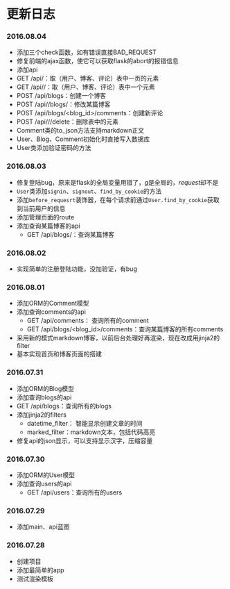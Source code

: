 # 更新日志
### 2016.08.04
- 添加三个check函数，如有错误直接BAD_REQUEST
- 修复前端的ajax函数，使它可以获取flask的abort的报错信息
- 添加api
 - GET /api/<tablename>：取（用户、博客、评论）表中一页的元素
 - GET /api/<tablename>/<id>：取（用户、博客、评论）表中一个元素
 - POST /api/blogs：创建一个博客
 - POST /api//blogs/<id>：修改某篇博客
 - POST /api/blogs/<blog_id>/comments：创建新评论
 - POST /api/<tablename>/<id>/delete：删除表中的元素
- Comment类的to_json方法支持markdown正文
- User、Blog、Comment初始化时直接写入数据库
- User类添加验证密码的方法

### 2016.08.03
- 修复登陆bug，原来是flask的全局变量用错了，*g*是全局的，*request*却不是
- `User`类添加`signin`、`signout`、`find_by_cookie`的方法
- 添加`before_requesrt`装饰器，在每个请求前通过`User.find_by_cookie`获取到当前用户的信息
- 添加管理页面的route
- 添加查询某篇博客的api
  - GET /api/blogs/<id>：查询某篇博客


### 2016.08.02
- 实现简单的注册登陆功能，没加验证，有bug

### 2016.08.01
- 添加ORM的Comment模型
- 添加查询comments的api
  - GET /api/comments： 查询所有的comment
  - GET /api/blogs/\<blog_id\>/comments：查询某篇博客的所有comments
- 采用新的模式markdown博客，以前后台处理好再渲染，现在改成用jinja2的filter
- 基本实现首页和博客页面的搭建

### 2016.07.31
- 添加ORM的Blog模型
- 添加查询blogs的api
 - GET /api/blogs：查询所有的blogs
- 添加jinja2的filters
  - datetime_filter： 智能显示创建文章的时间
  - marked_filter：markdown文本，包括代码高亮
- 修复api的json显示，可以支持显示汉字，压缩容量

### 2016.07.30
- 添加ORM的User模型
- 添加查询users的api
  - GET /api/users：查询所有的users

### 2016.07.29
- 添加main、api蓝图

### 2016.07.28
- 创建项目
- 添加最简单的app
- 测试渲染模板
